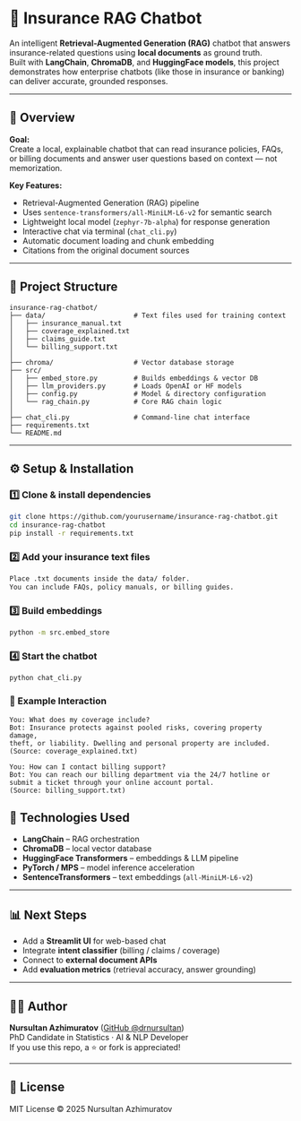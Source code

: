 # 🧠 Insurance RAG Chatbot

An intelligent **Retrieval-Augmented Generation (RAG)** chatbot that answers insurance-related questions using **local documents** as ground truth.  
Built with **LangChain**, **ChromaDB**, and **HuggingFace models**, this project demonstrates how enterprise chatbots (like those in insurance or banking) can deliver accurate, grounded responses.

---

## 🚀 Overview

**Goal:**  
Create a local, explainable chatbot that can read insurance policies, FAQs, or billing documents and answer user questions based on context — not memorization.

**Key Features:**
- Retrieval-Augmented Generation (RAG) pipeline  
- Uses `sentence-transformers/all-MiniLM-L6-v2` for semantic search  
- Lightweight local model (`zephyr-7b-alpha`) for response generation  
- Interactive chat via terminal (`chat_cli.py`)  
- Automatic document loading and chunk embedding  
- Citations from the original document sources  

---

## 🧩 Project Structure

```
insurance-rag-chatbot/
├── data/                      # Text files used for training context
│   ├── insurance_manual.txt
│   ├── coverage_explained.txt
│   ├── claims_guide.txt
│   └── billing_support.txt
│
├── chroma/                    # Vector database storage
├── src/
│   ├── embed_store.py         # Builds embeddings & vector DB
│   ├── llm_providers.py       # Loads OpenAI or HF models
│   ├── config.py              # Model & directory configuration
│   └── rag_chain.py           # Core RAG chain logic
│
├── chat_cli.py                # Command-line chat interface
├── requirements.txt
└── README.md
```

---

## ⚙️ Setup & Installation

### 1️⃣ Clone & install dependencies
```bash
git clone https://github.com/yourusername/insurance-rag-chatbot.git
cd insurance-rag-chatbot
pip install -r requirements.txt
```
### 2️⃣ Add your insurance text files

```bash
Place .txt documents inside the data/ folder.
You can include FAQs, policy manuals, or billing guides.
```
### 3️⃣ Build embeddings
```bash
python -m src.embed_store
```
### 4️⃣ Start the chatbot
```bash
python chat_cli.py
```
### 💬 Example Interaction
```
You: What does my coverage include?
Bot: Insurance protects against pooled risks, covering property damage,
theft, or liability. Dwelling and personal property are included.
(Source: coverage_explained.txt)
```

```
You: How can I contact billing support?
Bot: You can reach our billing department via the 24/7 hotline or
submit a ticket through your online account portal.
(Source: billing_support.txt)
```

## 🧠 Technologies Used
- **LangChain** – RAG orchestration  
- **ChromaDB** – local vector database  
- **HuggingFace Transformers** – embeddings & LLM pipeline  
- **PyTorch / MPS** – model inference acceleration  
- **SentenceTransformers** – text embeddings (`all-MiniLM-L6-v2`)

---

## 📊 Next Steps
- Add a **Streamlit UI** for web-based chat  
- Integrate **intent classifier** (billing / claims / coverage)  
- Connect to **external document APIs**  
- Add **evaluation metrics** (retrieval accuracy, answer grounding)

---

## 👨‍💻 Author
**Nursultan Azhimuratov** ([GitHub @drnursultan](https://github.com/drnursultan))  
PhD Candidate in Statistics · AI & NLP Developer  
If you use this repo, a ⭐️ or fork is appreciated!

---

## 📜 License
MIT License © 2025 Nursultan Azhimuratov
